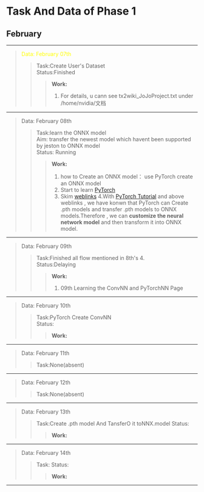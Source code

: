 # Task  And  Data  of Phase 1
## February

***
> <font color=yellow>Data: February 07th</font>
>> Task:Create User's Dataset  
>> Status:Finished
>>> **Work:**  
>>> 1. For details, u cann see tx2wiki_JoJoProject.txt under /home/nvidia/文档
***


> Data: February 08th
>> Task:learn the ONNX model  
>> Aim: transfer the newest model which havent been supported by jeston to ONNX model  
>> Status: Running
>>> **Work:**  
>>>1. how to Create an ONNX model： use PyTorch create an ONNX model
>>>2. Start to learn [PyTorch](https://pytorch.apachecn.org/#/docs/1.7/04)
>>>3. Skim [weblinks](https://www.google.com.hk/search?q=pytorch%E5%A6%82%E4%BD%95%E7%94%9F%E6%88%90ONNX%E6%A8%A1%E5%9E%8B&client=ubuntu&hs=wDW&ei=YIsCYumvM5G5mAW-pLu4Bw&ved=0ahUKEwjp3_mZtfD1AhWRHKYKHT7SDncQ4dUDCA4&uact=5&oq=pytorch%E5%A6%82%E4%BD%95%E7%94%9F%E6%88%90ONNX%E6%A8%A1%E5%9E%8B&gs_lcp=Cgdnd3Mtd2l6EAM6BAgAEEM6BQgAEIAEOgYIABAHEB46AggASgQIQRgASgUIQBIBMUoECEYYAFAAWLg9YK0_aAJwAXgEgAHIBogB5kOSAQwyLTIxLjMuMi4yLjGYAQCgAQHAAQE&sclient=gws-wiz)
>>>4.With [PyTorch Tutorial](https://pytorch.apachecn.org/#/docs/1.7/06) and above weblinks , we have konwn that PyTorch can Create .pth models and transfer .pth models to ONNX models.Therefore , we can  **customize the neural network model** and then transform it into ONNX model.  
***


> Data: February 09th
>> Task:Finished all flow mentioned in 8th's 4.  
>> Status:Delaying  
>>> **Work:**  
>>>1.  09th Learning the ConvNN and PyTorchNN Page  
***


> Data: February 10th
>> Task:PyTorch Create ConvNN  
>> Status:
>>> **Work:**  
***


> Data: February 11th
>> Task:None(absent)
***


> Data: February 12th
>> Task:None(absent)
***


> Data: February 13th
>> Task:Create .pth model And TansferO it toNNX.model
>> Status:
>>> **Work:**
***


> Data: February 14th
>> Task:
>> Status:
>>> **Work:**
***



